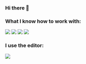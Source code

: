 ### Hi there 👋

### What I know how to work with:

<img src="https://img.shields.io/badge/html-404040?style=for-the-badge&logo=html5&logoColor=#FF4500"/> <img src="https://img.shields.io/badge/css-1a1a1a?style=for-the-badge&logo=css3&logoColor=blue"/> <img src="https://img.shields.io/badge/github-1a1a1a?style=for-the-badge&logo=github&logoColor=white"/> <img src="https://img.shields.io/badge/figma-1a1a1a?style=for-the-badge&logo=figma&logoColor=Green"/>

### I use the editor:
<img src="https://img.shields.io/badge/sublime-black?style=for-the-badge&logo=sublimetext&logoColor=#FF9800"/>

